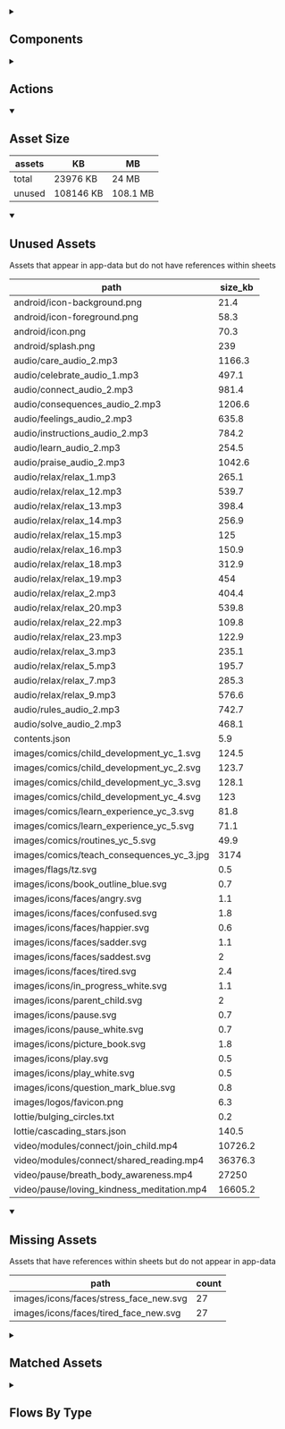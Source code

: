 <details >
<summary><h2>Components</h2></summary>

| type | count |
| --- | --- |
| accordion | 1 |
| animated_section | 2 |
| audio | 1 |
| button | 29 |
| carousel | 1 |
| combo_box | 2 |
| data_items | 1 |
| display_grid | 2 |
| display_group | 33 |
| image | 1 |
| items | 9 |
| lottie_animation | 2 |
| navigation_bar | 1 |
| radio_button_grid | 4 |
| set_variable | 384 |
| task_card | 3 |
| task_progress_bar | 1 |
| template | 237 |
| text | 51 |
| text_area | 2 |
| text_box | 5 |
| text_bubble | 2 |
| title | 19 |
| update_action_list | 1 |
| video | 1 |
</details>

<details >
<summary><h2>Actions</h2></summary>

| type | count |
| --- | --- |
| app_update | 1 |
| emit: completed | 226 |
| emit: force_reload | 3 |
| emit: force_reprocess | 5 |
| emit: force_restart | 2 |
| emit: server_sync | 2 |
| emit: set_language | 1 |
| emit: uncompleted | 224 |
| feedback | 7 |
| go_to | 12 |
| pop_up | 4 |
| set_field | 12 |
| set_local | 7 |
| user | 1 |
</details>

<details open>
<summary><h2>Asset Size</h2></summary>

| assets | KB | MB |
| --- | --- | --- |
| total | 23976 KB | 24 MB |
| unused | 108146 KB | 108.1 MB |
</details>

<details open>
<summary><h2>Unused Assets</h2></summary>

Assets that appear in app-data but do not have references within sheets

| path | size_kb |
| --- | --- |
| android/icon-background.png | 21.4 |
| android/icon-foreground.png | 58.3 |
| android/icon.png | 70.3 |
| android/splash.png | 239 |
| audio/care_audio_2.mp3 | 1166.3 |
| audio/celebrate_audio_1.mp3 | 497.1 |
| audio/connect_audio_2.mp3 | 981.4 |
| audio/consequences_audio_2.mp3 | 1206.6 |
| audio/feelings_audio_2.mp3 | 635.8 |
| audio/instructions_audio_2.mp3 | 784.2 |
| audio/learn_audio_2.mp3 | 254.5 |
| audio/praise_audio_2.mp3 | 1042.6 |
| audio/relax/relax_1.mp3 | 265.1 |
| audio/relax/relax_12.mp3 | 539.7 |
| audio/relax/relax_13.mp3 | 398.4 |
| audio/relax/relax_14.mp3 | 256.9 |
| audio/relax/relax_15.mp3 | 125 |
| audio/relax/relax_16.mp3 | 150.9 |
| audio/relax/relax_18.mp3 | 312.9 |
| audio/relax/relax_19.mp3 | 454 |
| audio/relax/relax_2.mp3 | 404.4 |
| audio/relax/relax_20.mp3 | 539.8 |
| audio/relax/relax_22.mp3 | 109.8 |
| audio/relax/relax_23.mp3 | 122.9 |
| audio/relax/relax_3.mp3 | 235.1 |
| audio/relax/relax_5.mp3 | 195.7 |
| audio/relax/relax_7.mp3 | 285.3 |
| audio/relax/relax_9.mp3 | 576.6 |
| audio/rules_audio_2.mp3 | 742.7 |
| audio/solve_audio_2.mp3 | 468.1 |
| contents.json | 5.9 |
| images/comics/child_development_yc_1.svg | 124.5 |
| images/comics/child_development_yc_2.svg | 123.7 |
| images/comics/child_development_yc_3.svg | 128.1 |
| images/comics/child_development_yc_4.svg | 123 |
| images/comics/learn_experience_yc_3.svg | 81.8 |
| images/comics/learn_experience_yc_5.svg | 71.1 |
| images/comics/routines_yc_5.svg | 49.9 |
| images/comics/teach_consequences_yc_3.jpg | 3174 |
| images/flags/tz.svg | 0.5 |
| images/icons/book_outline_blue.svg | 0.7 |
| images/icons/faces/angry.svg | 1.1 |
| images/icons/faces/confused.svg | 1.8 |
| images/icons/faces/happier.svg | 0.6 |
| images/icons/faces/sadder.svg | 1.1 |
| images/icons/faces/saddest.svg | 2 |
| images/icons/faces/tired.svg | 2.4 |
| images/icons/in_progress_white.svg | 1.1 |
| images/icons/parent_child.svg | 2 |
| images/icons/pause.svg | 0.7 |
| images/icons/pause_white.svg | 0.7 |
| images/icons/picture_book.svg | 1.8 |
| images/icons/play.svg | 0.5 |
| images/icons/play_white.svg | 0.5 |
| images/icons/question_mark_blue.svg | 0.8 |
| images/logos/favicon.png | 6.3 |
| lottie/bulging_circles.txt | 0.2 |
| lottie/cascading_stars.json | 140.5 |
| video/modules/connect/join_child.mp4 | 10726.2 |
| video/modules/connect/shared_reading.mp4 | 36376.3 |
| video/pause/breath_body_awareness.mp4 | 27250 |
| video/pause/loving_kindness_meditation.mp4 | 16605.2 |
</details>

<details open>
<summary><h2>Missing Assets</h2></summary>

Assets that have references within sheets but do not appear in app-data

| path | count |
| --- | --- |
| images/icons/faces/stress_face_new.svg | 27 |
| images/icons/faces/tired_face_new.svg | 27 |
</details>

<details >
<summary><h2>Matched Assets</h2></summary>

Assets that are used within sheets and also can be found in the synced asset data

| path | size_kb | count |
| --- | --- | --- |
| audio/care_audio_1.mp3 | 527.5 | 3 |
| audio/connect_audio_1.mp3 | 891.7 | 3 |
| audio/consequences_audio_1.mp3 | 800.2 | 3 |
| audio/feelings_audio_1.mp3 | 336 | 3 |
| audio/instructions_audio_1.mp3 | 613.7 | 3 |
| audio/learn_audio_1.mp3 | 563.1 | 3 |
| audio/praise_audio_1.mp3 | 344 | 3 |
| audio/relax/relax_10.mp3 | 404.9 | 3 |
| audio/relax/relax_11.mp3 | 445.6 | 3 |
| audio/relax/relax_17.mp3 | 148 | 3 |
| audio/relax/relax_21.mp3 | 189.3 | 3 |
| audio/relax/relax_24.mp3 | 121.3 | 3 |
| audio/relax/relax_4.mp3 | 514.5 | 3 |
| audio/relax/relax_6.mp3 | 280.7 | 3 |
| audio/relax/relax_8.mp3 | 302 | 3 |
| audio/rules_audio_1.mp3 | 427.6 | 3 |
| audio/solve_audio_1.mp3 | 609 | 3 |
| images/childdevelopment.svg | 20.3 | 1 |
| images/comics/consequences_yc_1.svg | 117.6 | 3 |
| images/comics/consequences_yc_2.svg | 150.5 | 3 |
| images/comics/consequences_yc_3.svg | 156.7 | 3 |
| images/comics/consequences_yc_4.svg | 146.5 | 3 |
| images/comics/consequences_yc_5.svg | 64.7 | 3 |
| images/comics/feelings_yc_1.svg | 106.8 | 3 |
| images/comics/feelings_yc_2.svg | 175.7 | 3 |
| images/comics/feelings_yc_3.svg | 183.1 | 3 |
| images/comics/feelings_yc_4.svg | 159 | 3 |
| images/comics/instructions_yc_1.svg | 146.4 | 3 |
| images/comics/instructions_yc_2.svg | 154.5 | 3 |
| images/comics/instructions_yc_3.svg | 155.2 | 3 |
| images/comics/instructions_yc_4.svg | 60.3 | 3 |
| images/comics/instructions_yc_5.svg | 124.9 | 3 |
| images/comics/instructions_yc_6.svg | 122.1 | 3 |
| images/comics/instructions_yc_7.svg | 125.9 | 3 |
| images/comics/learn_experience_yc_1.svg | 77.7 | 3 |
| images/comics/learn_experience_yc_2.svg | 82.7 | 3 |
| images/comics/learn_experience_yc_4.svg | 82.5 | 3 |
| images/comics/one_on_one_yc_1.svg | 61 | 3 |
| images/comics/one_on_one_yc_2.svg | 65.5 | 3 |
| images/comics/one_on_one_yc_3.svg | 65.5 | 3 |
| images/comics/one_on_one_yc_4.svg | 67 | 3 |
| images/comics/play_yc_1.svg | 286.4 | 3 |
| images/comics/play_yc_2.svg | 283.3 | 3 |
| images/comics/play_yc_3.svg | 80.8 | 3 |
| images/comics/play_yc_4.svg | 98.5 | 3 |
| images/comics/praise_yc_1.svg | 98.7 | 3 |
| images/comics/praise_yc_2.svg | 100.5 | 3 |
| images/comics/praise_yc_3.svg | 96.5 | 3 |
| images/comics/praise_yc_4.svg | 105 | 3 |
| images/comics/problem_solving_yc_1.svg | 42.1 | 3 |
| images/comics/problem_solving_yc_2.svg | 48.3 | 3 |
| images/comics/problem_solving_yc_3.svg | 47 | 3 |
| images/comics/problem_solving_yc_4.svg | 42.1 | 3 |
| images/comics/routines_yc_1.svg | 55.9 | 3 |
| images/comics/routines_yc_10.svg | 111.8 | 3 |
| images/comics/routines_yc_2.svg | 62.4 | 3 |
| images/comics/routines_yc_3.svg | 60.7 | 3 |
| images/comics/routines_yc_4.svg | 74.3 | 3 |
| images/comics/routines_yc_6.svg | 47.2 | 3 |
| images/comics/routines_yc_7.svg | 140.7 | 3 |
| images/comics/routines_yc_8.svg | 96.8 | 3 |
| images/comics/routines_yc_9.svg | 116.9 | 3 |
| images/comics/self_care_yc_1.svg | 100.6 | 3 |
| images/comics/self_care_yc_2.svg | 65.9 | 3 |
| images/comics/self_care_yc_3.svg | 145.9 | 3 |
| images/comics/self_care_yc_4.svg | 61.5 | 3 |
| images/consequences.jpg | 115.1 | 1 |
| images/flags/gb.svg | 0.5 | 2 |
| images/flags/kw.svg | 0.5 | 2 |
| images/icons/book_outline_white.svg | 0.7 | 1 |
| images/icons/faces/happiest.svg | 1.3 | 3 |
| images/icons/faces/happy.svg | 0.6 | 5 |
| images/icons/faces/happy_face_new.svg | 1.4 | 33 |
| images/icons/faces/neutral.svg | 0.5 | 2 |
| images/icons/faces/ok_face_new.svg | 0.5 | 33 |
| images/icons/faces/sad.svg | 0.6 | 5 |
| images/icons/faces/sad_face_new.svg | 1.5 | 33 |
| images/icons/faces/scared.svg | 2.1 | 3 |
| images/icons/heart.svg | 0.6 | 1 |
| images/icons/heart_filled.svg | 1.4 | 1 |
| images/icons/in_progress.svg | 1.1 | 3 |
| images/icons/magnifying_glass.svg | 0.9 | 10 |
| images/icons/parent_child_heart.svg | 3 | 10 |
| images/icons/pencil.svg | 1.1 | 10 |
| images/icons/smile_eyes_down.svg | 0.9 | 11 |
| images/icons/smile_eyes_up.svg | 1 | 20 |
| images/icons/star_outline_blue.svg | 1 | 10 |
| images/icons/star_outline_white.svg | 1 | 1 |
| images/icons/thought_bubble.svg | 2.1 | 10 |
| images/icons/tick.svg | 0.3 | 2 |
| images/icons/tick_white.svg | 0.3 | 1 |
| images/instructions.svg | 23.2 | 1 |
| images/kw_facilitator_rd.png | 87.3 | 1 |
| images/logos/IDEMS.png | 84.6 | 1 |
| images/logos/PLH.png | 26.6 | 1 |
| images/logos/kuwait.png | 248 | 1 |
| images/logos/plh_white.png | 12.8 | 1 |
| images/one_on_one_challenges.svg | 13.1 | 1 |
| images/praise.svg | 11.3 | 1 |
| images/problemsolving.svg | 19.6 | 1 |
| images/rulesroutines.jpg | 102.2 | 1 |
| images/selfcare.jpg | 96.6 | 1 |
| images/talk_feelings_challenges.svg | 19.3 | 1 |
| lottie/bulging_circles.json | 11.8 | 2 |
| video/pause/body_scan.mp4 | 10418.6 | 3 |
</details>

<details >
<summary><h2>Flows By Type</h2></summary>

| type | subtype | total |
| --- | --- | --- |
| data_list |  | 19 |
| data_list | app_config_language_list | 1 |
| data_list | generated | 81 |
| data_list | legal_terms | 2 |
| data_list | lifecycle_actions | 1 |
| data_pipe | generated | 34 |
| generator |  | 26 |
| global |  | 3 |
| template |  | 48 |
| template | generated | 226 |
| template | legal_terms | 4 |
</details>